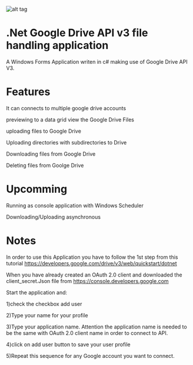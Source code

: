 ![alt tag](https://raw.githubusercontent.com/Obrelix/File-Upload-Google-Drive-APIV3-/master/images/GoogleDriveAppSS.PNG)

# .Net Google Drive API v3 file handling application

A Windows Forms Application writen in c# making use of Google Drive API V3.

# Features

It can connects to multiple google drive accounts

previewing to a data grid view the Google Drive Files

uploading files to Google Drive

Uploading directories with subdirectories to Drive

Downloading files from Google Drive

Deleting files from Goolge Drive

# Upcomming

Running as console application with Windows Scheduler

Downloading/Uploading asynchronous


# Notes

In order to use this Application you have to follow the 1st step from this tutorial https://developers.google.com/drive/v3/web/quickstart/dotnet

When you have already created an OAuth 2.0 client and downloaded the client_secret.Json file from https://console.developers.google.com

Start the application and:

1)check the checkbox add user

2)Type your name for your profile

3)Type your application name. Attention the application name is needed to be the same with OAuth 2.0 client name in order to connect to API.

4)click on add user button to save your user profile

5)Repeat this sequence for any Google account you want to connect.

